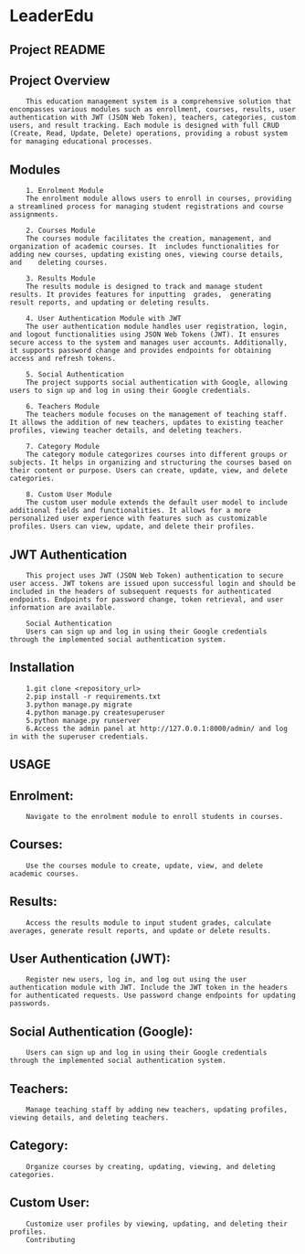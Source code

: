# LeaderEdu

## Project README


## Project Overview

        This education management system is a comprehensive solution that encompasses various modules such as enrollment, courses, results, user authentication with JWT (JSON Web Token), teachers, categories, custom  users, and result tracking. Each module is designed with full CRUD (Create, Read, Update, Delete) operations, providing a robust system for managing educational processes.

## Modules

        1. Enrolment Module
        The enrolment module allows users to enroll in courses, providing a streamlined process for managing student registrations and course assignments.

        2. Courses Module
        The courses module facilitates the creation, management, and organization of academic courses. It  includes functionalities for adding new courses, updating existing ones, viewing course details, and    deleting courses.

        3. Results Module
        The results module is designed to track and manage student results. It provides features for inputting  grades,  generating result reports, and updating or deleting results.

        4. User Authentication Module with JWT
        The user authentication module handles user registration, login, and logout functionalities using JSON Web Tokens (JWT). It ensures secure access to the system and manages user accounts. Additionally, it supports password change and provides endpoints for obtaining access and refresh tokens.

        5. Social Authentication
        The project supports social authentication with Google, allowing users to sign up and log in using their Google credentials.

        6. Teachers Module
        The teachers module focuses on the management of teaching staff. It allows the addition of new teachers, updates to existing teacher profiles, viewing teacher details, and deleting teachers.

        7. Category Module
        The category module categorizes courses into different groups or subjects. It helps in organizing and structuring the courses based on their content or purpose. Users can create, update, view, and delete categories.

        8. Custom User Module
        The custom user module extends the default user model to include additional fields and functionalities. It allows for a more personalized user experience with features such as customizable profiles. Users can view, update, and delete their profiles.


## JWT Authentication

        This project uses JWT (JSON Web Token) authentication to secure user access. JWT tokens are issued upon successful login and should be included in the headers of subsequent requests for authenticated endpoints. Endpoints for password change, token retrieval, and user information are available.

        Social Authentication
        Users can sign up and log in using their Google credentials through the implemented social authentication system.


## Installation


        1.git clone <repository_url>
        2.pip install -r requirements.txt
        3.python manage.py migrate
        4.python manage.py createsuperuser
        5.python manage.py runserver
        6.Access the admin panel at http://127.0.0.1:8000/admin/ and log in with the superuser credentials.


## USAGE

## Enrolment:

        Navigate to the enrolment module to enroll students in courses.
## Courses:

        Use the courses module to create, update, view, and delete academic courses.
## Results:

        Access the results module to input student grades, calculate averages, generate result reports, and update or delete results.
## User Authentication (JWT):

        Register new users, log in, and log out using the user authentication module with JWT. Include the JWT token in the headers for authenticated requests. Use password change endpoints for updating passwords.
## Social Authentication (Google):

        Users can sign up and log in using their Google credentials through the implemented social authentication system.
## Teachers:

        Manage teaching staff by adding new teachers, updating profiles, viewing details, and deleting teachers.
## Category:

        Organize courses by creating, updating, viewing, and deleting categories.
## Custom User:

        Customize user profiles by viewing, updating, and deleting their profiles.
        Contributing